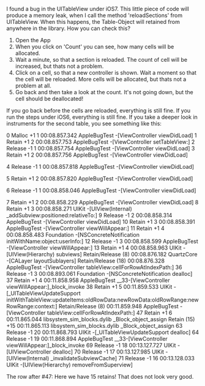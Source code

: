 I found a bug in the UITableView under iOS7. This little piece of code will produce a memory leak, when I call the method 'reloadSections' from UITableView. When this happens, the Table-Object will retained from anywhere in the library. How you can check this?

1. Open the App
2. When you click on 'Count' you can see, how many cells will be allocated.
3. Wait a minute, so that a section is reloaded. The count of cell will be increased, but thats not a problem.
4. Click on a cell, so that a new controller is shown. Wait a moment so that the cell will be reloaded. More cells will be allocated, but thats not a problem at all.
5. Go back and then take a look at the count. It's not going down, but the cell should be deallocated!

If you go back before the cells are reloaded, everything is still fine. If you run the steps under iOS6, everything is still fine. If you take a deeper look in instruments for the second table, you see something like this:


0	Malloc	+1	1	00:08.857.342	AppleBugTest	-[ViewController viewDidLoad]
1	Retain	+1	2	00:08.857.753	AppleBugTest	-[ViewController setTableView:]
2	Release	-1	1	00:08.857.754	AppleBugTest	-[ViewController viewDidLoad]
3	Retain	+1	2	00:08.857.756	AppleBugTest	-[ViewController viewDidLoad]

  4	Release	-1	1	00:08.857.818	AppleBugTest	-[ViewController viewDidLoad]

  5	Retain	+1	2	00:08.857.820	AppleBugTest	-[ViewController viewDidLoad]

  6	Release	-1	1	00:08.858.046	AppleBugTest	-[ViewController viewDidLoad]

  7	Retain	+1	2	00:08.858.229	AppleBugTest	-[ViewController viewDidLoad]
  8	Retain	+1	3	00:08.858.271	UIKit	-[UIView(Internal) _addSubview:positioned:relativeTo:]
  9	Release	-1	2	00:08.858.314	AppleBugTest	-[ViewController viewDidLoad]
  10	Retain	+1	3	00:08.858.391	AppleBugTest	-[ViewController viewWillAppear:]
  11	Retain	+1	4	00:08.858.483	Foundation	-[NSConcreteNotification initWithName:object:userInfo:]
  12	Release	-1	3	00:08.858.599	AppleBugTest	-[ViewController viewWillAppear:]
  13	Retain	+1	4	00:08.858.963	UIKit	-[UIView(Hierarchy) subviews]
   	Retain/Release (8)		 	00:08.876.182	QuartzCore	-[CALayer layoutSublayers]
   	Retain/Release (18)		 	00:08.876.328	AppleBugTest	-[ViewController tableView:cellForRowAtIndexPath:]
  36	Release	-1	3	00:08.893.061	Foundation	-[NSConcreteNotification dealloc]
  37	Retain	+1	4	00:11.858.958	AppleBugTest	__33-[ViewController viewWillAppear:]_block_invoke
  38	Retain	+1	5	00:11.859.533	UIKit	-[_UITableViewUpdateSupport initWithTableView:updateItems:oldRowData:newRowData:oldRowRange:newRowRange:context:]
   	Retain/Release (8)		 	00:11.859.948	AppleBugTest	-[ViewController tableView:cellForRowAtIndexPath:]
  47	Retain	+1	6	00:11.865.044	libsystem_sim_blocks.dylib	_Block_object_assign
   	Retain (15)	+15	 	00:11.865.113	libsystem_sim_blocks.dylib	_Block_object_assign
  63	Release	-1	20	00:11.868.793	UIKit	-[_UITableViewUpdateSupport dealloc]
  64	Release	-1	19	00:11.868.894	AppleBugTest	__33-[ViewController viewWillAppear:]_block_invoke
  69	Release	-1	18	00:13.127.727	UIKit	-[UIViewController dealloc]
  70	Release	-1	17	00:13.127.985	UIKit	-[UIView(Internal) _invalidateSubviewCache]
  71	Release	-1	16	00:13.128.033	UIKit	-[UIView(Hierarchy) removeFromSuperview]

The row after #47: Here we have 15 retains! That does not look very good.
